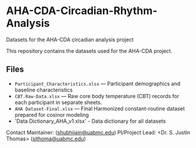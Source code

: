 # AHA-CDA-Circadian-Rhythm-Analysis
Datasets for the AHA-CDA circadian analysis project

This repository contains the datasets used for the AHA-CDA project. 

## Files
- `Participant_Characteristics.xlsx` — Participant demographics and baseline characteristics
- `CBT.Raw-Data.xlsx` — Raw core body temperature (CBT) records for each participant in separate sheets.
- `AHA Dataset-Final.xlsx` — Final Harmonized constant-routine dataset prepared for cosinor modeling
- 'Data Dictionary_AHA_v1.xlsx' - Data dictionary for all datasets

Contact
Maintainer: <Shubhi Jain> (<shubhijain@uabmc.edu>)
PI/Project Lead: <Dr. S. Justin Thomas> (<sjthoma@uabmc.edu>)
